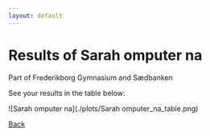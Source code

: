 ```yaml
---
layout: default
---
```


# Results of Sarah omputer na 
    
Part of Frederikborg Gymnasium and Sædbanken
    
See your results in the table below:
    
![Sarah omputer na](./plots/Sarah omputer_na_table.png)

[Back](https://christianbanggribsvad.github.io/em_spillet.github.io/)